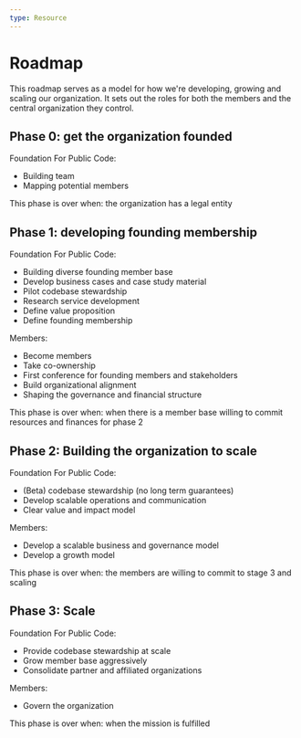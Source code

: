 ```yaml
---
type: Resource
---
```


# Roadmap

This roadmap serves as a model for how we're developing, growing and scaling our organization. It sets out the roles for both the members and the central organization they control.

## Phase 0: get the organization founded

Foundation For Public Code:

* Building team
* Mapping potential members

This phase is over when: the organization has a legal entity

## Phase 1: developing founding membership

Foundation For Public Code:

* Building diverse founding member base
* Develop business cases and case study material
* Pilot codebase stewardship
* Research service development
* Define value proposition
* Define founding membership

Members:

* Become members
* Take co-ownership
* First conference for founding members and stakeholders
* Build organizational alignment
* Shaping the governance and financial structure

This phase is over when: when there is a member base willing to commit resources and finances for phase 2

## Phase 2: Building the organization to scale

Foundation For Public Code:

* (Beta) codebase stewardship (no long term guarantees)
* Develop scalable operations and communication
* Clear value and impact model

Members:

* Develop a scalable business and governance model
* Develop a growth model

This phase is over when: the members are willing to commit to stage 3 and scaling

## Phase 3: Scale

Foundation For Public Code:

* Provide codebase stewardship at scale
* Grow member base aggressively
* Consolidate partner and affiliated organizations

Members:

* Govern the organization

This phase is over when: when the mission is fulfilled
